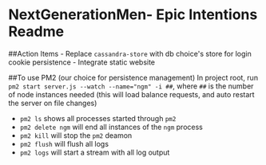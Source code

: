 # NextGenerationMen- Epic Intentions Readme

##Action Items
    - Replace `cassandra-store` with db choice's store for login cookie persistence
    - Integrate static website

##To use PM2 (our choice for persistence management)
  In project root, run `pm2 start server.js --watch --name="ngm" -i ##`, where `##` is the number of node instances needed (this will load balance requests, and auto restart the server on file changes)
  - `pm2 ls` shows all processes started through `pm2`
  - `pm2 delete ngm` will end all instances of the `ngm` process
  - `pm2 kill` will stop the `pm2` deamon
  - `pm2 flush` will flush all logs
  - `pm2 logs` will start a stream with all log output
